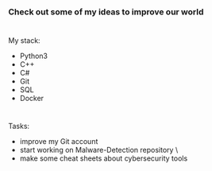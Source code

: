 ### Check out some of my ideas to improve our world
#
My stack:

- Python3
- C++
- C#
- Git
- SQL
- Docker
#
Tasks:

- improve my Git account
- start working on Malware-Detection repository \
- make some cheat sheets about cybersecurity tools
